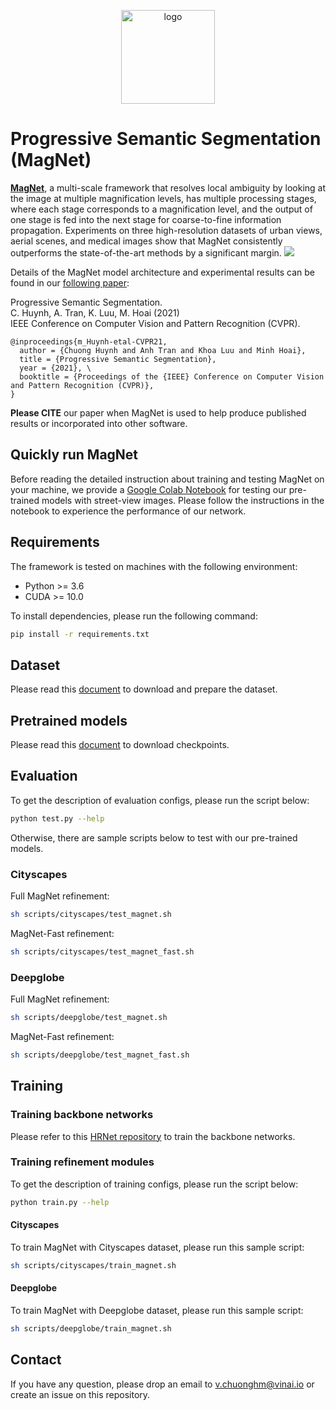 
<p align="center">	
<img width="150" alt="logo" src="https://i.imgur.com/0OaOlKO.png">
</p>

# Progressive Semantic Segmentation (MagNet)

[**MagNet**](https://github.com/VinAIResearch/MagNet), a multi-scale framework that resolves local ambiguity by looking at the image at multiple magnification levels, has multiple processing stages, where each stage corresponds to a magnification level, and the output of one stage is fed into the next stage for coarse-to-fine information propagation. Experiments on three high-resolution datasets of urban views, aerial scenes, and medical images show that MagNet consistently outperforms the state-of-the-art methods by a significant margin.
![](https://i.imgur.com/fCPhKyX.png)

Details of the MagNet model architecture and experimental results can be found in our [following paper](https://arxiv.org/abs/2104.03778):

Progressive Semantic Segmentation. \
C. Huynh, A. Tran, K. Luu, M. Hoai (2021) \
IEEE Conference on Computer Vision and Pattern Recognition (CVPR).
```
@inproceedings{m_Huynh-etal-CVPR21,
  author = {Chuong Huynh and Anh Tran and Khoa Luu and Minh Hoai},
  title = {Progressive Semantic Segmentation},
  year = {2021}, \
  booktitle = {Proceedings of the {IEEE} Conference on Computer Vision and Pattern Recognition (CVPR)},
}
```
**Please CITE** our paper when MagNet is used to help produce published results or incorporated into other software.

## Quickly run MagNet

Before reading the detailed instruction about training and testing MagNet on your machine, we provide a [Google Colab Notebook](https://colab.research.google.com/drive/1WTdfIQIEQrnoX40YIzs3HqeIKSZD_iPG?usp=sharing) for testing our pre-trained models with street-view images. Please follow the instructions in the notebook to experience the performance of our network.

## Requirements

The framework is tested on machines with the following environment:
- Python >= 3.6
- CUDA >= 10.0

To install dependencies, please run the following command:
```bash
pip install -r requirements.txt
```

## Dataset
Please read this [document](data/README.md) to download and prepare the dataset.

## Pretrained models
Please read this [document](checkpoints/README.md) to download checkpoints.

## Evaluation

To get the description of evaluation configs, please run the script below:
```bash
python test.py --help
```

Otherwise, there are sample scripts below to test with our pre-trained models.

### Cityscapes

Full MagNet refinement:
```bash 
sh scripts/cityscapes/test_magnet.sh
```
MagNet-Fast refinement:
```bash
sh scripts/cityscapes/test_magnet_fast.sh
```

### Deepglobe

Full MagNet refinement:
```bash 
sh scripts/deepglobe/test_magnet.sh
```
MagNet-Fast refinement:
```bash
sh scripts/deepglobe/test_magnet_fast.sh
```

## Training

### Training backbone networks

Please refer to this [HRNet repository](https://github.com/HRNet/HRNet-Semantic-Segmentation) to train the backbone networks.

### Training refinement modules

To get the description of training configs, please run the script below:
```bash
python train.py --help
```

#### Cityscapes
To train MagNet with Cityscapes dataset, please run this sample script:
```bash
sh scripts/cityscapes/train_magnet.sh
```

#### Deepglobe
To train MagNet with Deepglobe dataset, please run this sample script:
```bash 
sh scripts/deepglobe/train_magnet.sh
```

## Contact
If you have any question, please drop an email to [v.chuonghm@vinai.io](mailto:v.chuonghm@vinai.io) or create an issue on this repository.